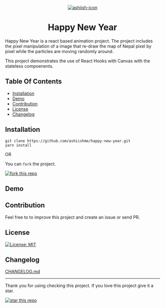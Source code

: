 <p align="center">
    <a href="https://www.ashiish.me">
        <img src="ashiish-icon.png" align="center" alt="ashiish-icon"/>
    </a>
</p>
<h1 align="center" style="border: 0;"> Happy New Year </h1>

Happy New Year is a react based animation project. The project includes the pixel manipulation of a image that re-draw the map of Nepal pixel by pixel while the particles are moving randomly around.

This project demonstrates the use of React Hooks with Canvas with the stateless compoenents.


## Table Of Contents
 - [Installation](#installation)
 - [Demo](#demo)
 - [Contribution](#contribution)
 - [License](#license)
 - [Changelog](#changelog)
 
## Installation

```
git clone https://github.com/ashiishme/happy-new-year.git
yarn install
```
OR 

You can `fork` the project.

[![fork this repo](http://githubbadges.com/fork.svg?user=ashiishme&repo=happy-new-year&style=flat&color=fff&background=da644e)](https://github.com/ashiishme/happy-new-year/fork)
 
## Demo
 
## Contribution

Feel free to to improve this project and create an issue or send PR.
 
## License

[![License: MIT](https://img.shields.io/badge/License-MIT-red.svg)](https://opensource.org/licenses/MIT)

 
## Changelog

[CHANGELOG.md](CHANGELOG.md)

---

Thank you for using checking this project. If you love this project give it a star.

[![star this repo](http://githubbadges.com/star.svg?user=ashiishme&repo=happy-new-year&style=flat&color=fff&background=da644e)](https://github.com/ashiishme/happy-new-year)
